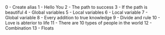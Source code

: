 0 - Create alias
1 - Hello You
2 - The path to success
3 - If the path is beautiful
4 - Global variables
5 - Local variables
6 - Local variable
7 - Global variable
8 - Every addition to true knowledge
9 - Divide and rule
10 - Love is abterior to life
11 - There are 10 types of people in the world
12 - Combination
13 - Floats


